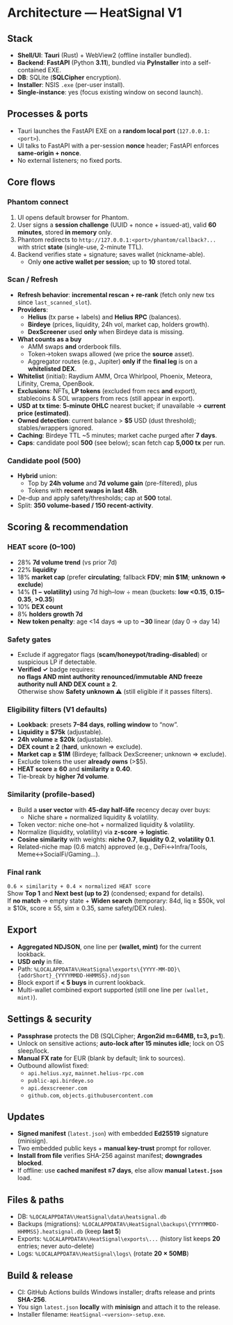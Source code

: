 # Architecture — HeatSignal V1

## Stack

- **Shell/UI**: **Tauri** (Rust) + WebView2 (offline installer bundled).
- **Backend**: **FastAPI** (Python **3.11**), bundled via **PyInstaller** into a self-contained EXE.
- **DB**: SQLite (**SQLCipher** encryption).
- **Installer**: NSIS `.exe` (per-user install).
- **Single-instance**: yes (focus existing window on second launch).

## Processes & ports

- Tauri launches the FastAPI EXE on a **random local port** (`127.0.0.1:<port>`).
- UI talks to FastAPI with a per-session **nonce** header; FastAPI enforces **same-origin + nonce**.
- No external listeners; no fixed ports.

## Core flows

### Phantom connect
1. UI opens default browser for Phantom.
2. User signs a **session challenge** (UUID + nonce + issued-at), valid **60 minutes**, stored **in memory** only.
3. Phantom redirects to `http://127.0.0.1:<port>/phantom/callback?...` with strict **state** (single-use, 2-minute TTL).
4. Backend verifies state + signature; saves wallet (nickname-able).  
   - Only **one active wallet per session**; up to **10** stored total.

### Scan / Refresh
- **Refresh behavior**: **incremental rescan + re-rank** (fetch only new txs since `last_scanned_slot`).
- **Providers**:  
  - **Helius** (tx parse + labels) and **Helius RPC** (balances).  
  - **Birdeye** (prices, liquidity, 24h vol, market cap, holders growth).  
  - **DexScreener** used **only** when Birdeye data is missing.
- **What counts as a buy**  
  - AMM swaps **and** orderbook fills.  
  - Token→token swaps allowed (we price the **source** asset).  
  - Aggregator routes (e.g., Jupiter) **only if** the **final leg** is on a **whitelisted DEX**.
- **Whitelist** (initial): Raydium AMM, Orca Whirlpool, Phoenix, Meteora, Lifinity, Crema, OpenBook.
- **Exclusions**: NFTs, **LP tokens** (excluded from recs **and** export), stablecoins & SOL wrappers from recs (still appear in export).
- **USD at tx time**: **5-minute OHLC** nearest bucket; if unavailable → **current price (estimated)**.
- **Owned detection**: current balance > **$5** USD (dust threshold); stables/wrappers ignored.
- **Caching**: Birdeye TTL ~5 minutes; market cache purged after **7 days**.
- **Caps**: candidate pool **500** (see below); scan fetch cap **5,000 tx** per run.

### Candidate pool (500)
- **Hybrid** union:  
  - Top by **24h volume** and **7d volume gain** (pre-filtered), plus  
  - Tokens with **recent swaps in last 48h**.  
- De-dup and apply safety/thresholds; cap at **500** total.  
- Split: **350 volume-based / 150 recent-activity**.

## Scoring & recommendation

### HEAT score (0–100)
- 28% **7d volume trend** (vs prior 7d)  
- 22% **liquidity**  
- 18% **market cap** (prefer **circulating**; fallback **FDV**; **min $1M**; **unknown ⇒ exclude**)  
- 14% **(1 − volatility)** using 7d high–low ÷ mean (buckets: **low <0.15**, **0.15–0.35**, **>0.35**)  
- 10% **DEX count**  
- 8% **holders growth 7d**  
- **New token penalty**: age <14 days ⇒ up to **−30** linear (day 0 → day 14)

### Safety gates
- Exclude if aggregator flags (**scam/honeypot/trading-disabled**) or suspicious LP if detectable.
- **Verified ✓** badge requires:  
  **no flags AND mint authority renounced/immutable AND freeze authority null AND DEX count ≥ 2**.  
  Otherwise show **Safety unknown ⚠️** (still eligible if it passes filters).

### Eligibility filters (V1 defaults)
- **Lookback**: presets **7–84 days**, **rolling window** to “now”.
- **Liquidity ≥ $75k** (adjustable).  
- **24h volume ≥ $20k** (adjustable).  
- **DEX count ≥ 2** (**hard**, unknown ⇒ exclude).  
- **Market cap ≥ $1M** (Birdeye; fallback DexScreener; unknown ⇒ exclude).  
- Exclude tokens the user **already owns** (>$5).  
- **HEAT score ≥ 60** and **similarity ≥ 0.40**.  
- Tie-break by **higher 7d volume**.

### Similarity (profile-based)
- Build a **user vector** with **45-day half-life** recency decay over buys:
  - Niche share + normalized liquidity & volatility.
- Token vector: niche one-hot + normalized liquidity & volatility.
- Normalize (liquidity, volatility) via **z-score → logistic**.
- **Cosine similarity** with weights: **niche 0.7**, **liquidity 0.2**, **volatility 0.1**.
- Related-niche map (0.6 match) approved (e.g., DeFi↔Infra/Tools, Meme↔SocialFi/Gaming…).

### Final rank
`0.6 × similarity + 0.4 × normalized HEAT score`  
Show **Top 1** and **Next best (up to 2)** (condensed; expand for details).  
If **no match** → empty state + **Widen search** (temporary: 84d, liq ≥ $50k, vol ≥ $10k, score ≥ 55, sim ≥ 0.35, same safety/DEX rules).

## Export

- **Aggregated NDJSON**, one line per **(wallet, mint)** for the current lookback.  
- **USD only** in file.  
- Path: `%LOCALAPPDATA%\HeatSignal\exports\{YYYY-MM-DD}\{addrShort}_{YYYYMMDD-HHMMSS}.ndjson`  
- Block export if **< 5 buys** in current lookback.  
- Multi-wallet combined export supported (still one line per `(wallet, mint)`).

## Settings & security

- **Passphrase** protects the DB (SQLCipher; **Argon2id m=64MB, t=3, p=1**).  
- Unlock on sensitive actions; **auto-lock after 15 minutes idle**; lock on OS sleep/lock.  
- **Manual FX rate** for EUR (blank by default; link to sources).  
- Outbound allowlist fixed:
  - `api.helius.xyz`, `mainnet.helius-rpc.com`
  - `public-api.birdeye.so`
  - `api.dexscreener.com`
  - `github.com`, `objects.githubusercontent.com`

## Updates

- **Signed manifest** (`latest.json`) with embedded **Ed25519** signature (minisign).  
- Two embedded public keys + **manual key-trust** prompt for rollover.  
- **Install from file** verifies SHA-256 against manifest; **downgrades blocked**.  
- If offline: use **cached manifest ≤7 days**, else allow **manual `latest.json`** load.

## Files & paths

- DB: `%LOCALAPPDATA%\HeatSignal\data\heatsignal.db`  
- Backups (migrations): `%LOCALAPPDATA%\HeatSignal\backups\{YYYYMMDD-HHMMSS}.heatsignal.db` (keep **last 5**)  
- Exports: `%LOCALAPPDATA%\HeatSignal\exports\...` (history list keeps **20** entries; never auto-delete)  
- Logs: `%LOCALAPPDATA%\HeatSignal\logs\` (rotate **20 × 50MB**)

## Build & release

- CI: GitHub Actions builds Windows installer; drafts release and prints **SHA-256**.
- You sign `latest.json` **locally** with **minisign** and attach it to the release.
- Installer filename: `HeatSignal-<version>-setup.exe`.
